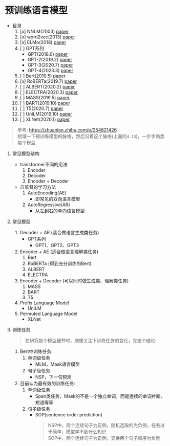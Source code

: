 # 预训练语言模型

- 目录
    1. [x] NNLM(2003) [paper](https://www.jmlr.org/papers/volume3/bengio03a/bengio03a.pdf)
    2. [x] word2vec(2013) [paper](https://proceedings.neurips.cc/paper_files/paper/2013/file/9aa42b31882ec039965f3c4923ce901b-Paper.pdf)
    3. [x] ELMo(2018) [paper](https://arxiv.org/pdf/1802.05365v2.pdf)
    4. [ ] GPT系列
        - GPT(2018.6) [paper](https://s3-us-west-2.amazonaws.com/openai-assets/research-covers/language-unsupervised/language_understanding_paper.pdf)
        - GPT-2(2019.2) [paper](https://d4mucfpksywv.cloudfront.net/better-language-models/language-models.pdf)
        - GPT-3(2020.7) [paper](https://arxiv.org/pdf/2005.14165v4.pdf)
        - GPT-4(2023.3) [paper](https://arxiv.org/pdf/2303.08774v3.pdf)
    5. [ ] Bert(2019.5) [paper](https://arxiv.org/pdf/1810.04805v2.pdf)
    6. [x] RoBERTa(2019.7) [paper](https://arxiv.org/pdf/1907.11692v1.pdf)
    7. [ ] ALBERT(2020.2) [paper](https://arxiv.org/pdf/1909.11942v6.pdf)
    8. [ ] ELECTRA(2020.3) [paper](https://arxiv.org/pdf/2003.10555v1.pdf)
    9. [ ] MASS(2019.5) [paper](https://arxiv.org/pdf/1905.02450v5.pdf)
    10. [ ] BART(2019.10) [paper](https://arxiv.org/pdf/1910.13461v1.pdf)
    11. [ ] T5(2020.7) [paper](https://arxiv.org/pdf/1910.10683v3.pdf)
    12. [ ] UniLM(2019.10) [paper](https://arxiv.org/pdf/1905.03197v3.pdf)
    13. [ ] XLNet(2020.1) [paper](https://arxiv.org/pdf/1906.08237v2.pdf)


> 参考: https://zhuanlan.zhihu.com/p/254821426  
> 梳理一下预训练模型的脉络，然后沿着这个脉络(上面的`4-13`)，一步步熟悉每个模型

1. 常见模型结构
    - transformer不同的用法
        1. Encoder
        2. Decoder
        3. Encoder + Decoder
    - 自监督的学习方法
        1. AutoEncoding(AE)
            - 即常见的双向语言模型
        2. AutoRegressive(AR)
            - 从左到右的单向语言模型

2. 常见模型
    1. Decoder + AR (适合做语言生成类任务)
        - GPT系列
            - GPT1、GPT2、GPT3
    2. Encoder + AE (适合做语言理解类任务)
        1. Bert
        2. RoBERTa (得到充分训练的Bert)
        3. ALBERT
        4. ELECTRA
    3. Encoder + Decoder (可以同时做生成类、理解类任务)
        1. MASS
        2. BART
        3. T5
    4. Prefix Language Model
        - UniLM
    5. Permuted Language Model
        - XLNet

3. 训练任务
    > 在研究每个模型细节时，顺便关注下训练任务的变化，先搬个结论:

    1. Bert中训练任务:
        1. 单词级任务
            - MLM，Mask语言模型
        2. 句子级任务
            - NSP，下一句预测
    2. 目前认为最有效的训练任务:
        1. 单词级任务
            - Span类任务，Mask的不是一个独立单词，而是连续的单词片断、短语等等
        2. 句子级任务
            - SOP(sentence order prediction)
                > NSP中，两个连续句子为正例，随机选取的为负例，任务过于简单，模型学不到什么知识  
                > SOP中，两个连续句子为正例，交换两个句子顺序为负例
